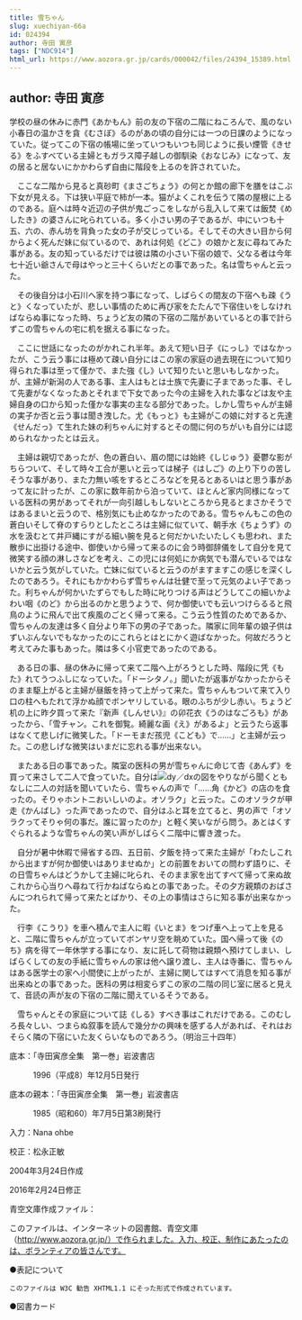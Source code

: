 ```yaml
---
title: 雪ちゃん
slug: xuechiyan-66a
id: 024394
author: 寺田 寅彦
tags: ["NDC914"]
html_url: https://www.aozora.gr.jp/cards/000042/files/24394_15389.html
---
```


## author: 寺田 寅彦

学校の昼の休みに赤門《あかもん》前の友の下宿の二階にねころんで、風のない小春日の温かさを貪《むさぼ》るのがあの頃の自分には一つの日課のようになっていた。従ってこの下宿の帳場に坐っていつもいつも同じように長い煙管《きせる》をふすべている主婦ともガラス障子越しの御馴染《おなじみ》になって、友の居ると居ないにかかわらず自由に階段を上るのを許されていた。

　ここな二階から見ると真砂町《まさごちょう》の何とか館の廊下を膳をはこぶ下女が見える。下は狭い平庭で柿が一本。猫がよくこれを伝うて隣の屋根に上るのである。庭へは時々近辺の子供が鬼ごっこをしながら乱入して来ては飯焚《めしたき》の婆さんに叱られている。多く小さい男の子であるが、中にいつも十五、六の、赤ん坊を背負った女の子が交じっている。そしてその大きい目から何からよく死んだ妹に似ているので、あれは何処《どこ》の娘かと友に尋ねてみた事がある。友の知っているだけでは彼は隣の小さい下宿の娘で、父なる者は今年七十近い爺さんで母はやっと三十くらいだとの事であった。名は雪ちゃんと云った。

　その後自分は小石川へ家を持つ事になって、しばらくの間友の下宿へも疎《うと》くなっていたが、悲しい事情のために再び家をたたんで下宿住いをしなければならぬ事になった時、ちょうど友の隣の下宿の二階があいているとの事で計らずこの雪ちゃんの宅に机を据える事になった。

　ここに世話になったのがかれこれ半年。あえて短い日子《にっし》ではなかったが、こう云う事には極めて疎い自分にはこの家の家庭の過去現在について知り得られた事は至って僅かで、また強《し》いて知りたいと思いもしなかった。が、主婦が新潟の人である事、主人はもとは士族で先妻に子まであった事、そして先妻がなくなったあとそれまで下女であった今の主婦を入れた事などは友や主婦自身の口から知った僅かな事実の主なる部分であった。しかし雪ちゃんが主婦の実子か否と云う事は聞き洩した。尤《もっと》も主婦がこの娘に対すると先達《せんだっ》て生れた妹の利ちゃんに対するとその間に何のちがいも自分には認められなかったとは云え。

　主婦は親切であったが、色の蒼白い、眉の間には始終《しじゅう》憂鬱な影がちらついて、そして時々工合が悪いと云っては梯子《はしご》の上り下りの苦しそうな事があり、また力無い咳をするところなどを見るとあるいはと思う事があって友に計ったが、この家に数年前から泊っていて、ほとんど家内同様になっている医科の男があってそれが一向引越しもしないところから見るとまさかそうではあるまいと云うので、格別気にも止めなかったのである。雪ちゃんもこの色の蒼白いそして脊のすらりとしたところは主婦に似ていて、朝手水《ちょうず》の水を汲むとて井戸縄にすがる細い腕を見ると何だかいたいたしくも思われ、また散歩に出掛ける途中、御使いから帰って来るのに会う時御辞儀をして自分を見て微笑する顔の淋しさなどを考え、この児には何処にか病気でも潜んでいるではないかと云う気がしていた。亡妹に似ていると云うのがますますこの感じを深くしたのであろう。それにもかかわらず雪ちゃんは壮健で至って元気のよい子であった。利ちゃんが何かいたずらでもした時に叱りつける声はどうしてこの細いかよわい咽《のど》から出るのかと思うようで、何か御使いでも云いつけらるると飛鳥のように飛んで出て疾風のごとく帰って来る。こう云う性質のためであるか、雪ちゃんの友達は多く自分より年下の男の子であった。隣家に同年輩の娘子供はずいぶんないでもなかったのにこれらとはとにかく遊ばなかった。何故だろうと考えてみた事もあった。隣は多く小官吏であったのである。

　ある日の事、昼の休みに帰って来て二階へ上がろうとした時、階段に凭《もた》れてうつふしになっていた。「ドーシタノ。」聞いたが返事がなかったからそのまま駆上がると主婦が昼飯を持って上がって来た。雪ちゃんもついて来て入り口の柱へもたれて浮かぬ顔でボンヤリしている。眼のふちが少し赤い。ちょうど机の上に昨夕買って来た『新声《しんせい》』の卯花衣《うのはなごろも》があったから、「雪チャン。これを御覧。綺麗な画《え》があるよ」と云うたら返事はなくて悲しげに微笑した。「ドーモまだ孩児《こども》で……」と主婦が云った。この悲しげな微笑はいまだに忘れる事が出来ない。

　またある日の事であった。隣室の医科の男が雪ちゃんに命じて杏《あんず》を買って来さして二人で食っていた。自分は![dy／dxの図](https://www.aozora.gr.jp/cards/000042/files/fig24394_01.png)をやりながら聞くともなしに二人の対話を聞いていたら、雪ちゃんの声で「……角《かど》の店のを食ったの。そりゃホントニおいしいのよ。オソラク」と云った。このオソラクが甲走《かんばし》った声であったので、自分はふと耳を立てると、男の声で「オソラクってそりゃ何の事だ。誰に習ったのか」と軽く笑いながら問う。あとはくすぐられるような雪ちゃんの笑い声がしばらく二階中に響き渡った。

　自分が暑中休暇で帰省する四、五日前、夕飯を持って来た主婦が「わたしこれから出ますが何か御使いはありませぬか」との前置をおいての問わず語りに、その日雪ちゃんはどうかして主婦に叱られ、そのまま家を出てすべて帰って来ぬ故これから心当りへ尋ねて行かねばならぬとの事であった。その夕方親類のおばさんにつれられて帰って来たとばかり、その上の事情はさらに知る事が出来なかった。

　行李《こうり》を車へ積んで主人に暇《いとま》をつげ車へ上って上を見ると、二階に雪ちゃんが立っていてボンヤリ空を眺めていた。国へ帰って後《のち》病を得て一年休学する事になり、友に託して荷物は親類へ預けてしまい、しばらくしての友の手紙に雪ちゃんの家は他へ譲り渡し、主人は寺番に、雪ちゃんはある医学士の家へ小間使に上がったが、主婦に関してはすべて消息を知る事が出来ぬとの事であった。医科の男は相変らずこの家の二階の同じ室に居ると見えて、音読の声が友の下宿の二階に聞えているそうである。

　雪ちゃんとその家庭について誌《しる》すべき事はこれだけである。このむしろ長々しい、つまらぬ叙事を読んで幾分かの興味を感ずる人があれば、それはおそらく隣の下宿にいた友くらいなものであろう。（明治三十四年）













底本：「寺田寅彦全集　第一巻」岩波書店

　　　1996（平成8）年12月5日発行

底本の親本：「寺田寅彦全集　第一巻」岩波書店

　　　1985（昭和60）年7月5日第3刷発行

入力：Nana ohbe

校正：松永正敏

2004年3月24日作成

2016年2月24日修正

青空文庫作成ファイル：

このファイルは、インターネットの図書館、青空文庫（http://www.aozora.gr.jp/）で作られました。入力、校正、制作にあたったのは、ボランティアの皆さんです。











●表記について


	このファイルは W3C 勧告 XHTML1.1 にそった形式で作成されています。







●図書カード